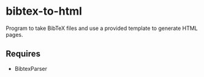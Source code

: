 # bibtex-to-html
Program to take BibTeX files and use a provided template to generate HTML pages.

## Requires
* BibtexParser
